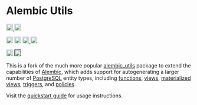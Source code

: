 # Alembic Utils

<p>
    <a href="https://github.com/candidhealth/alembic-utils-extended/actions">
        <img src="https://github.com/candidhealth/alembic-utils-extended/workflows/Tests/badge.svg" alt="Test Status" height="18">
    </a>
    <a href="https://github.com/candidhealth/alembic-utils-extended/actions">
        <img src="https://github.com/candidhealth/alembic-utils-extended/workflows/pre-commit%20hooks/badge.svg" alt="Pre-commit Status" height="18">
    </a>
</p>
<p>
    <a href="https://github.com/candidhealth/alembic-utils-extended/blob/master/LICENSE"><img src="https://img.shields.io/pypi/l/markdown-subtemplate.svg" alt="License" height="18"></a>
    <a href="https://badge.fury.io/py/alembic-utils-extended"><img src="https://badge.fury.io/py/alembic-utils-extended.svg" alt="PyPI version" height="18"></a>
    <a href="https://github.com/psf/black">
        <img src="https://img.shields.io/badge/code%20style-black-000000.svg" alt="Codestyle Black" height="18">
    </a>
    <a href="https://pypi.org/project/alembic-utils-extended/"><img src="https://img.shields.io/pypi/dm/alembic-utils-extended.svg" alt="Download count" height="18"></a>
</p>
<p>
    <a href="https://www.python.org/downloads/"><img src="https://img.shields.io/badge/python-3.9+-blue.svg" alt="Python version" height="18"></a>
    <a href=""><img src="https://img.shields.io/badge/postgresql-11+-blue.svg" alt="PostgreSQL version" height="18"></a>
</p>

This is a fork of the much more popular [alembic_utils](https://github.com/candidhealth/alembic-utils-extended) package
to extend the capabilities of [Alembic](https://alembic.sqlalchemy.org/en/latest/), which adds support for
autogenerating a larger number of [PostgreSQL](https://www.postgresql.org/) entity types,
including [functions](https://www.postgresql.org/docs/current/sql-createfunction.html), [views](https://www.postgresql.org/docs/current/sql-createview.html), [materialized views](https://www.postgresql.org/docs/current/sql-creatematerializedview.html), [triggers](https://www.postgresql.org/docs/current/sql-createtrigger.html),
and [policies](https://www.postgresql.org/docs/current/sql-createpolicy.html).

Visit the [quickstart guide](quickstart.md) for usage instructions.
